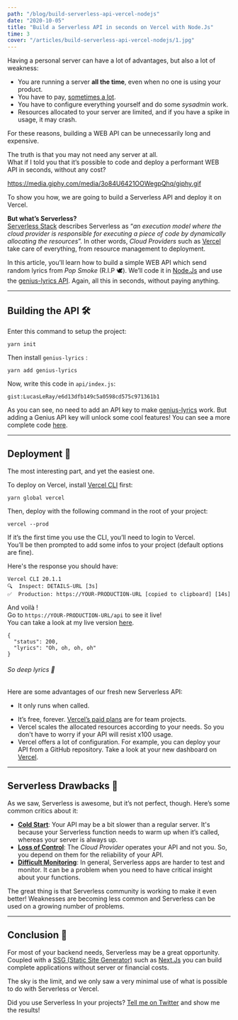 ```yaml
---
path: "/blog/build-serverless-api-vercel-nodejs"
date: "2020-10-05"
title: "Build a Serverless API in seconds on Vercel with Node.Js"
time: 3
cover: "/articles/build-serverless-api-vercel-nodejs/1.jpg"
---
```


Having a personal server can have a lot of advantages, but also a lot of weakness:
- You are running a server **all the time**, even when no one is using your product.
- You have to pay, [sometimes a lot](https://www.webhostingsecretrevealed.net/website-hosting-cost/#5).
- You have to configure everything yourself and do some _sysadmin_ work.
- Resources allocated to your server are limited, and if you have a spike in usage, it may crash.

For these reasons, building a WEB API can be unnecessarily long and expensive.  

The truth is that you may not need any server at all.  
What if I told you that it’s possible to code and deploy a performant WEB API  in seconds, without any cost?

https://media.giphy.com/media/3o84U6421OOWegpQhq/giphy.gif

To show you how, we are going to build a Serverless API and deploy it on Vercel.

**But what’s Serverless?**  
[Serverless Stack](https://serverless-stack.com) describes Serverless as “_an execution model where the cloud provider is responsible for executing a piece of code by dynamically allocating the resources_”. In other words, _Cloud Providers_ such as [Vercel](https://vercel.com) take care of everything, from resource management to deployment.

In this article, you’ll learn how to build a simple WEB API which send random lyrics from _Pop Smoke_ (R.I.P 🕊).
We’ll code it in [Node.Js](https://nodejs.org/) and use the [genius-lyrics API](https://genius-lyrics.zyrouge.gq).
Again, all this in seconds, without paying anything.

---

## Building the API 🛠

Enter this command to setup the project:
```
yarn init
```

Then install  `genius-lyrics` :
```
yarn add genius-lyrics
```

Now, write this code in `api/index.js`:

`gist:LucasLeRay/e6d13dfb149c5a0598cd575c971361b1`

As you can see, no need to add an API key to make [genius-lyrics](https://genius-lyrics.zyrouge.gq) work. But adding a Genius API key will unlock some cool features! You can see a more complete code [here](https://github.com/LucasLeRay/serverless-vercel).

---

## Deployment 🍾
The most interesting part, and yet the easiest one.  

To deploy on Vercel, install [Vercel CLI](https://vercel.com/docs/cli) first:
```
yarn global vercel
```

Then, deploy with the following command in the root of your project:
```
vercel --prod
```

If it’s the first time you use the CLI, you’ll need to login to Vercel.  
You’ll be then prompted to add some infos to your project (default options are fine).

Here's the response you should have:
```
Vercel CLI 20.1.1
🔍  Inspect: DETAILS-URL [3s]
✅  Production: https://YOUR-PRODUCTION-URL [copied to clipboard] [14s]
```

And voilà !  
Go to `https://YOUR-PRODUCTION-URL/api` to see it live!  
You can take a look at my live version [here](https://serverless-vercel-eta.vercel.app/api).

```
{
  "status": 200,
  "lyrics": "Oh, oh, oh, oh"
}
```
###### So deep lyrics 👀

Here are some advantages of our fresh new Serverless API:
- It only runs when called.
* It’s free, forever. [Vercel’s paid plans](https://vercel.com/pricing) are for team projects.
* Vercel scales the allocated resources according to your needs. So you don't have to worry if your API will resist x100 usage.
* Vercel offers a lot of configuration. For example, you can deploy your API from a GitHub repository. Take a look at your new dashboard on [Vercel](https://vercel.com/dashboard).

---

## Serverless Drawbacks 🤔
As we saw, Serverless is awesome, but it’s not perfect, though. Here’s some common critics about it:
- **[Cold Start](https://dashbird.io/blog/can-we-solve-serverless-cold-starts/)**: Your API may be a bit slower than a regular server. It's because your Serverless function needs to warm up when it’s called, whereas your server is always up.
- **[Loss of Control](https://www.oreilly.com/library/view/what-is-serverless/9781491984178/ch04.html#idm140542862552224)**: The _Cloud Provider_ operates your API and not you. So, you depend on them for the reliability of your API.
- **[Difficult Monitoring](https://www.serverless.com/blog/serverless-monitoring-the-good-the-bad-and-the-ugly)**: In general, Serverless apps are harder to test and monitor. It can be a problem when you need to have critical insight about your functions.

The great thing is that Serverless community is working to make it even better! Weaknesses are becoming less common and Serverless can be used on a growing number of problems.

---

## Conclusion 🎉

For most of your backend needs, Serverless may be a great opportunity. Coupled with a [SSG (Static Site Generator)](https://www.staticgen.com) such as [Next.Js](https://nextjs.org) you can build complete applications without server or financial costs.

The sky is the limit, and we only saw a very minimal use of what is possible to do with Serverless or Vercel.

Did you use Serverless In your projects? [Tell me on Twitter](http://twitter.com/intent/tweet?text=Hey%20@Lucas_Le_Ray%20,%20) and show me the results!
